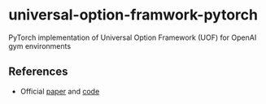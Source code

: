 # universal-option-framwork-pytorch
PyTorch implementation of Universal Option Framework (UOF) for OpenAI gym environments

## References

- Official [paper](https://ieeexplore.ieee.org/document/9366328) and [code](https://github.com/IanYangChina/UOF-paper-code)
